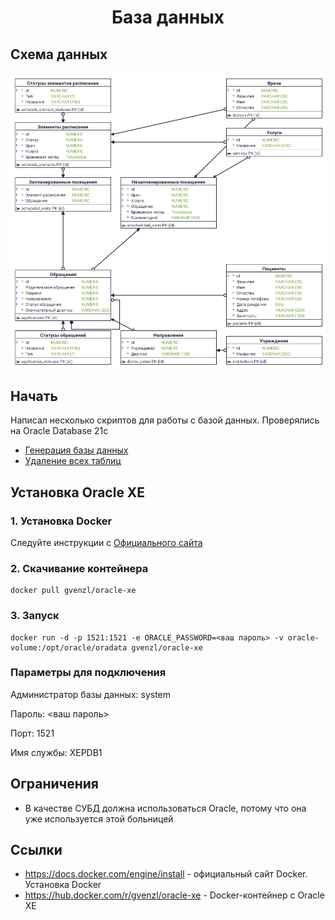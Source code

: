 <div align="center">

  # База данных

</div>

## Схема данных

![Логическая схема данных](documentation/er-logical.png)

## Начать

Написал несколько скриптов для работы с базой данных. Проверялись на Oracle Database 21c

- [Генерация базы данных](scripts/database-generation.sql)
- [Удаление всех таблиц](scripts/drop-all-tables.sql)

## Установка Oracle XE

### 1. Установка Docker

Следуйте инструкции с [Официального сайта](https://docs.docker.com/engine/install)

### 2. Скачивание контейнера

```shell
docker pull gvenzl/oracle-xe
```

### 3. Запуск

```shell
docker run -d -p 1521:1521 -e ORACLE_PASSWORD=<ваш пароль> -v oracle-volume:/opt/oracle/oradata gvenzl/oracle-xe
```

### Параметры для подключения

Администратор базы данных: system

Пароль: <ваш пароль>

Порт: 1521

Имя службы: XEPDB1

## Ограничения

- В качестве СУБД должна использоваться Oracle, потому что она уже используется этой больницей

## Ссылки

- https://docs.docker.com/engine/install - официальный сайт Docker. Установка Docker
- https://hub.docker.com/r/gvenzl/oracle-xe - Docker-контейнер с Oracle XE
